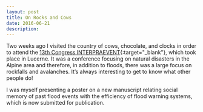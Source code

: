 ```yaml
---
layout: post
title: On Rocks and Cows
date: 2016-06-21
description:
---
```


Two weeks ago I visited the country of cows, chocolate, and clocks in order to attend the [13th Congress INTERPRAEVENT](https://interpraevent2016.ch/){:target="_blank"}, which took place in Lucerne. It was a conference focusing on natural disasters in the Alpine area and therefore, in addition to floods, there was a large focus on rockfalls and avalanches. It’s always interesting to get to know what other people do!

I was myself presenting a poster on a new manuscript relating social memory of past flood events with the efficiency of flood warning systems, which is now submitted for publication.
